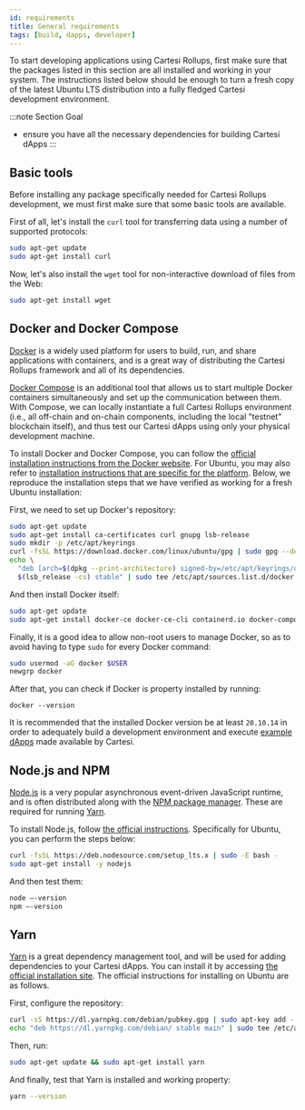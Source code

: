 ```yaml
---
id: requirements
title: General requirements
tags: [build, dapps, developer]
---
```


To start developing applications using Cartesi Rollups, first make sure that the packages listed in this section are all installed and working in your system. The instructions listed below should be enough to turn a fresh copy of the latest Ubuntu LTS distribution into a fully fledged Cartesi development environment.

:::note Section Goal
- ensure you have all the necessary dependencies for building Cartesi dApps
:::

## Basic tools

Before installing any package specifically needed for Cartesi Rollups development, we must first make sure that some basic tools are available.

First of all, let's install the `curl` tool for transferring data using a number of supported protocols:

```bash
sudo apt-get update
sudo apt-get install curl
```

Now, let's also install the `wget` tool for non-interactive download of files from the Web:

```bash
sudo apt-get install wget
```

## Docker and Docker Compose

[Docker](https://docker.io) is a widely used platform for users to build, run, and share applications with containers, and is a great way of distributing the Cartesi Rollups framework and all of its dependencies.

[Docker Compose](https://docs.docker.com/compose/) is an additional tool that allows us to start multiple Docker containers simultaneously and set up the communication between them. With Compose, we can locally instantiate a full Cartesi Rollups environment (i.e., all off-chain and on-chain components, including the local "testnet" blockchain itself), and thus test our Cartesi dApps using only your physical development machine.

To install Docker and Docker Compose, you can follow the [official installation instructions from the Docker website](https://docs.docker.com/get-docker/). For Ubuntu, you may also refer to [installation instructions that are specific for the platform](https://docs.docker.com/engine/install/ubuntu/). Below, we reproduce the installation steps that we have verified as working for a fresh Ubuntu installation:

First, we need to set up Docker's repository:

```bash
sudo apt-get update
sudo apt-get install ca-certificates curl gnupg lsb-release
sudo mkdir -p /etc/apt/keyrings
curl -fsSL https://download.docker.com/linux/ubuntu/gpg | sudo gpg --dearmor -o /etc/apt/keyrings/docker.gpg
echo \
  "deb [arch=$(dpkg --print-architecture) signed-by=/etc/apt/keyrings/docker.gpg] https://download.docker.com/linux/ubuntu \
  $(lsb_release -cs) stable" | sudo tee /etc/apt/sources.list.d/docker.list > /dev/null
```

And then install Docker itself:

```bash
sudo apt-get update
sudo apt-get install docker-ce docker-ce-cli containerd.io docker-compose-plugin
```

Finally, it is a good idea to allow non-root users to manage Docker, so as to avoid having to type `sudo` for every Docker command:

```bash
sudo usermod -aG docker $USER
newgrp docker
```

After that, you can check if Docker is property installed by running:

```
docker --version
```

It is recommended that the installed Docker version be at least `20.10.14` in order to adequately build a development environment and execute [example dApps](https://github.com/cartesi/rollups-examples) made available by Cartesi.

## Node.js and NPM

[Node.js](https://nodejs.org/) is a very popular asynchronous event-driven JavaScript runtime, and is often distributed along with the [NPM package manager](https://npmjs.com). These are required for running [Yarn](#yarn).

To install Node.js, follow [the official instructions](https://nodejs.org/en/download/). Specifically for Ubuntu, you can perform the steps below:

```bash
curl -fsSL https://deb.nodesource.com/setup_lts.x | sudo -E bash -
sudo apt-get install -y nodejs
```

And then test them:

```bash
node –-version
npm –-version
```

## Yarn

[Yarn](https://classic.yarnpkg.com/) is a great dependency management tool, and will be used for adding dependencies to your Cartesi dApps. You can install it by accessing [the official installation site](https://classic.yarnpkg.com/en/docs/install). The official instructions for installing on Ubuntu are as follows.

First, configure the repository:

```bash
curl -sS https://dl.yarnpkg.com/debian/pubkey.gpg | sudo apt-key add -
echo "deb https://dl.yarnpkg.com/debian/ stable main" | sudo tee /etc/apt/sources.list.d/yarn.list
```

Then, run:

```bash
sudo apt-get update && sudo apt-get install yarn
```

And finally, test that Yarn is installed and working property:

```bash
yarn --version
```
